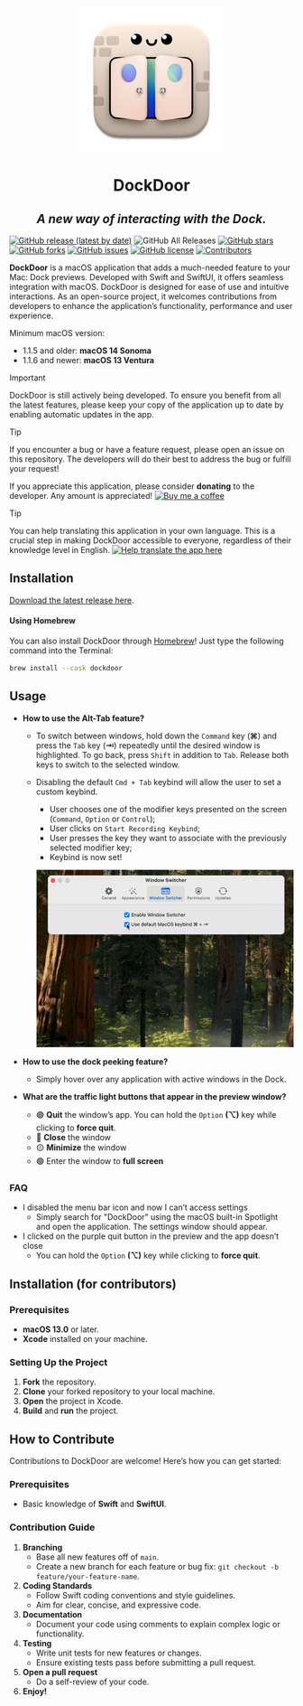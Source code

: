 <div align="center">
<img height="256" src="https://github.com/ejbills/DockDoor/raw/main/DockDoor/Assets.xcassets/AppIcon.appiconset/icon_256x256@2x.png">
<h1>DockDoor</h1>
<h2><i>A new way of interacting with the Dock.</i></h2>
</div>

[![GitHub release (latest by date)](https://img.shields.io/github/v/release/ejbills/DockDoor?style=flat-square)](https://github.com/ejbills/DockDoor/releases/latest/download/DockDoor.dmg)
![GitHub All Releases](https://img.shields.io/github/downloads/ejbills/DockDoor/total?label=Total%20Downloads&style=flat-square)
[![GitHub stars](https://img.shields.io/github/stars/ejbills/DockDoor)](https://github.com/ejbills/DockDoor/stargazers)
[![GitHub forks](https://img.shields.io/github/forks/ejbills/DockDoor)](https://github.com/ejbills/DockDoor/network/members)
[![GitHub issues](https://img.shields.io/github/issues/ejbills/DockDoor?style=flat-square)](https://github.com/ejbills/DockDoor/issues)
[![GitHub license](https://img.shields.io/github/license/ejbills/DockDoor?style=flat-square)](https://github.com/ejbills/DockDoor/blob/main/LICENSE)
[![Contributors](https://img.shields.io/github/contributors/ejbills/DockDoor?style=flat-square)](https://github.com/ejbills/DockDoor/graphs/contributors)

**DockDoor** is a macOS application that adds a much-needed feature to your Mac: Dock previews.
Developed with Swift and SwiftUI, it offers seamless integration with macOS. DockDoor is designed for ease of use and intuitive interactions.
As an open-source project, it welcomes contributions from developers to enhance the application’s functionality, performance and user experience.

Minimum macOS version:
- 1.1.5 and older: **macOS 14 Sonoma**
- 1.1.6 and newer: **macOS 13 Ventura**

> [!IMPORTANT]
> DockDoor is still actively being developed. To ensure you benefit from all the latest features, please keep your copy of the application up to date by enabling automatic updates in the app.

> [!TIP]
> If you encounter a bug or have a feature request, please open an issue on this repository. The developers will do their best to address the bug or fulfill your request!

If you appreciate this application, please consider **donating** to the developer. Any amount is appreciated! [![Buy me a coffee](https://cdn.buymeacoffee.com/buttons/v2/default-yellow.png)](https://www.buymeacoffee.com/keplercafe)

> [!TIP]
> You can help translating this application in your own language. This is a crucial step in making DockDoor accessible to everyone, regardless of their knowledge level in English. [![Help translate the app here](https://img.shields.io/badge/Help%20translate%20here!-lightskyblue?style=flat-square)](https://crowdin.com/project/dockdoor/invite?h=895e3c085646d3c07fa36a97044668e02149115)

## Installation

[Download the latest release here](https://github.com/ejbills/DockDoor/releases/latest/download/DockDoor.dmg).

#### Using Homebrew

You can also install DockDoor through [Homebrew](https://brew.sh/)! Just type the following command into the Terminal:
```bash
brew install --cask dockdoor
```

## Usage

- **How to use the Alt-Tab feature?**
  - To switch between windows, hold down the `Command` key (<strong>&#8984;</strong>) and press the `Tab` key (<strong>&RightArrowBar;</strong>) repeatedly until the desired window is highlighted. To go back, press `Shift` in addition to `Tab`. Release both keys to switch to the selected window.
  - Disabling the default `Cmd + Tab` keybind will allow the user to set a custom keybind.
      - User chooses one of the modifier keys presented on the screen (`Command`, `Option` or `Control`);
      - User clicks on `Start Recording Keybind`;
      - User presses the key they want to associate with the previously selected modifier key;
      - Keybind is now set!
      
      ![Set keybind](./resources/setKeybind.gif)

- **How to use the dock peeking feature?**
  - Simply hover over any application with active windows in the Dock.
- **What are the traffic light buttons that appear in the preview window?**
  - 🟣 **Quit** the window’s app. You can hold the `Option` **(⌥)** key while clicking to **force quit**.
  - 🔴 **Close** the window
  - 🟡 **Minimize** the window
  - 🟢 Enter the window to **full screen**

### FAQ

- I disabled the menu bar icon and now I can’t access settings
  - Simply search for "DockDoor" using the macOS built-in Spotlight and open the application. The settings window should appear.
- I clicked on the purple quit button in the preview and the app doesn’t close
  - You can hold the `Option` **(⌥)** key while clicking to **force quit**.
 
## Installation (for contributors)

### Prerequisites

- **macOS 13.0** or later.
- **Xcode** installed on your machine.

### Setting Up the Project

1. **Fork** the repository.
2. **Clone** your forked repository to your local machine.
3. **Open** the project in Xcode.
4. **Build** and **run** the project.

## How to Contribute

Contributions to DockDoor are welcome! Here’s how you can get started:

### Prerequisites

- Basic knowledge of **Swift** and **SwiftUI**.

### Contribution Guide

1. **Branching**
    - Base all new features off of `main`.
    - Create a new branch for each feature or bug fix: `git checkout -b feature/your-feature-name`.
2. **Coding Standards**
    - Follow Swift coding conventions and style guidelines.
    - Aim for clear, concise, and expressive code.
3. **Documentation**
    - Document your code using comments to explain complex logic or functionality.
4. **Testing**
    - Write unit tests for new features or changes.
    - Ensure existing tests pass before submitting a pull request.
5. **Open a pull request**
    - Do a self-review of your code.
6. **Enjoy!**